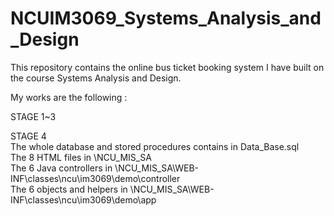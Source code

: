 # NCUIM3069_Systems_Analysis_and_Design
This repository contains the online bus ticket booking system I have built on the course Systems Analysis and Design.

My works are the following :

STAGE 1~3

STAGE 4  
The whole database and stored procedures contains in Data_Base.sql  
The 8 HTML files in \NCU_MIS_SA  
The 6 Java controllers in \NCU_MIS_SA\WEB-INF\classes\ncu\im3069\demo\controller  
The 6 objects and helpers in \NCU_MIS_SA\WEB-INF\classes\ncu\im3069\demo\app  
